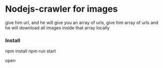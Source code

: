 # Nodejs-crawler for images
give him url, and he will give you an array of urls,
give him  array of urls and he will download all images inside that array locally



### Install
npm install
npm run start

open